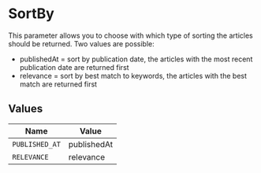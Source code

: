 # SortBy

This parameter allows you to choose with which type of sorting the articles should be returned. Two values  are possible:
  - publishedAt = sort by publication date, the articles with the most recent publication date are returned first
  - relevance = sort by best match to keywords, the articles with the best match are returned first


## Values

| Name           | Value          |
| -------------- | -------------- |
| `PUBLISHED_AT` | publishedAt    |
| `RELEVANCE`    | relevance      |